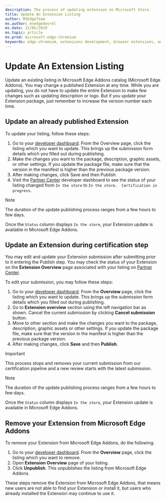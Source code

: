 ```yaml
---
description: The process of updating extension on Microsoft Store.
title: Update An Extension Listing
author: MSEdgeTeam
ms.author: msedgedevrel
ms.date: 12/05/2019
ms.topic: article
ms.prod: microsoft-edge-chromium
keywords: edge-chromium, extensions development, browser extensions, addons, partner center, developer
---
```


# Update An Extension Listing  

Update an existing listing in Microsoft Edge Addons catalog \(Microsoft Edge Addons\).  You may change a published Extension at any time.  While you are updating, you do not have to update the entire Extension to make few changes such as updating description or logo.  But if you update your Extension package, just remember to increase the version number each time.  

## Update an already published Extension  

To update your listing, follow these steps:  

1.	Go to your [developer dashboard][MicrosoftPartnerCenter].  From the Overview page, click the listing which you want to update.  This brings up the submission form details which you filled out during publishing.  
1.	Make the changes you want to the package, description, graphic assets, or other settings.  If you update the package file, make sure that the version in the manifest is higher than the previous package version.
1.	After making changes, click Save and then Publish.
1.	Visit the [Partner Center][MicrosoftPartnerCenter] developer dashboard to see the status of your listing changed from `In the store` to `In the store.  Certification in progress`.  

> [!NOTE]
> The duration of the update publishing process ranges from a few hours to few days.  

Once the `Status` column displays `In the store`, your Extension update is available in Microsoft Edge Addons.  

## Update an Extension during certification step  

You may edit and update your Extension submission after submitting prior to it entering the Publish step.  You may check the status of your Extension on the **Extension Overview** page associated with your listing on [Partner Center][MicrosoftPartnerCenter].  

To edit your submission, you may follow these steps:  

1.	Go to your [developer dashboard][MicrosoftPartnerCenter].  From the **Overview** page, click the listing which you want to update.  This brings up the submission form details which you filled out during publishing.  
1.	Go to **Extension overview** section using the left navigation bar as shown.  Cancel the current submission by clicking **Cancel submission** button.  
1.	Move to other section and make the changes you want to the package, description, graphic assets or other settings.  If you update the package file, make sure that the version in the manifest is higher than the previous package version.  
1.	After making changes, click **Save** and then **Publish**.  

> [!IMPORTANT]
> This process stops and removes your current submission from our certification pipeline and a new review starts with the latest submission.  

> [!NOTE]
> The duration of the update publishing process ranges from a few hours to few days.  

Once the `Status` column displays `In the store`, your Extension update is available in Microsoft Edge Addons.  

## Remove your Extension from Microsoft Edge Addons  

To remove your Extension from Microsoft Edge Addons, do the following:  

1.	Go to your [developer dashboard][MicrosoftPartnerCenter].  From the **Overview** page, click the listing which you want to remove.  
1.	Open **Extension Overview** page of your listing.  
1.	Click **Unpublish**.  This unpublishes the listing from Microsoft Edge Addons.  

These steps remove the Extension from Microsoft Edge Addons, that means new users are not able to find your Extension or install it, but users who already installed the Extension may continue to use it.  

<!-- image links -->  

<!-- links -->  

[MicrosoftPartnerCenter]: https://partner.microsoft.com/dashboard/registration/AccountInfo?accountProgram=MSEdgeAddons  
